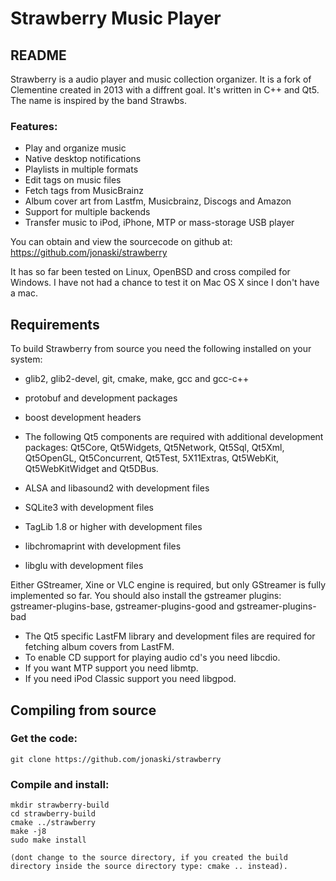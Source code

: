 Strawberry Music Player
=======================
README
------

Strawberry is a audio player and music collection organizer. It is a fork of Clementine created in 2013 with a diffrent goal.
It's written in C++ and Qt5. The name is inspired by the band Strawbs.

### Features:

  * Play and organize music
  * Native desktop notifications
  * Playlists in multiple formats
  * Edit tags on music files
  * Fetch tags from MusicBrainz
  * Album cover art from Lastfm, Musicbrainz, Discogs and Amazon
  * Support for multiple backends
  * Transfer music to iPod, iPhone, MTP or mass-storage USB player

You can obtain and view the sourcecode on github at: https://github.com/jonaski/strawberry

It has so far been tested on Linux, OpenBSD and cross compiled for Windows. I have not had a chance to test it on Mac OS X since I don't have a mac.


Requirements
------------

To build Strawberry from source you need the following installed on your system:

* glib2, glib2-devel, git, cmake, make, gcc and gcc-c++
* protobuf and development packages
* boost development headers

* The following Qt5 components are required with additional development packages: Qt5Core, Qt5Widgets, Qt5Network, Qt5Sql, Qt5Xml, Qt5OpenGL, Qt5Concurrent, Qt5Test, 5X11Extras, Qt5WebKit, Qt5WebKitWidget and Qt5DBus.

* ALSA and libasound2 with development files
* SQLite3 with development files
* TagLib 1.8 or higher with development files
* libchromaprint with development files
* libglu with development files

Either GStreamer, Xine or VLC engine is required, but only GStreamer is fully implemented so far.
You should also install the gstreamer plugins: gstreamer-plugins-base, gstreamer-plugins-good and gstreamer-plugins-bad

* The Qt5 specific LastFM library and development files are required for fetching album covers from LastFM.
* To enable CD support for playing audio cd's you need libcdio.
* If you want MTP support you need libmtp.
* If you need iPod Classic support you need libgpod.


Compiling from source
---------------------

### Get the code:

    git clone https://github.com/jonaski/strawberry

### Compile and install:

    mkdir strawberry-build
    cd strawberry-build
    cmake ../strawberry
    make -j8
    sudo make install

    (dont change to the source directory, if you created the build directory inside the source directory type: cmake .. instead).
    

